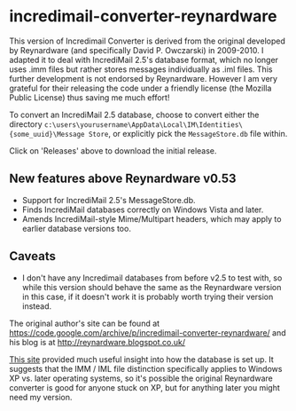 # incredimail-converter-reynardware

This version of Incredimail Converter is derived from the original developed by Reynardware (and specifically David P. Owczarski) in 2009-2010. I adapted it to deal with IncrediMail 2.5's database format, which no longer uses .imm files but rather stores messages individually as .iml files. This further development is not endorsed by Reynardware. However I am very grateful for their releasing the code under a friendly license (the Mozilla Public License) thus saving me much effort!

To convert an IncrediMail 2.5 database, choose to convert either the directory `c:\users\yourusername\AppData\Local\IM\Identities\{some_uuid}\Message Store`, or explicitly pick the `MessageStore.db` file within.

Click on 'Releases' above to download the initial release.

## New features above Reynardware v0.53

* Support for IncrediMail 2.5's MessageStore.db.
* Finds IncrediMail databases correctly on Windows Vista and later.
* Amends IncrediMail-style Mime/Multipart headers, which may apply to earlier database versions too.

## Caveats

* I don't have any Incredimail databases from before v2.5 to test with, so while this version should behave the same as the Reynardware version in this case, if it doesn't work it is probably worth trying their version instead.

The original author's site can be found at <https://code.google.com/archive/p/incredimail-converter-reynardware/> and his blog is at <http://reynardware.blogspot.co.uk/>

[This site](http://www.systoolsgroup.com/forensics/incredimail/) provided much useful insight into how the database is set up. It suggests that the IMM / IML file distinction specifically applies to Windows XP vs. later operating systems, so it's possible the original Reynardware converter is good for anyone stuck on XP, but for anything later you might need my version.
